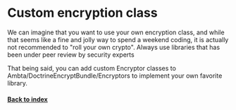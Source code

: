 # Custom encryption class

We can imagine that you want to use your own encryption class, and while that seems like a fine and jolly way to spend a weekend coding, it is actually not recommended to "roll your own crypto". Always use libraries that has been under peer review by security experts

That being said, you can add custom Encryptor classes to Ambta/DoctrineEncryptBundle/Encryptors to implement your own favorite library.

#### [Back to index](https://github.com/michaeldegroot/DoctrineEncryptBundle/blob/master/src/Resources/doc/index.md)
